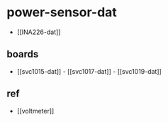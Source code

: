 
# power-sensor-dat 

- [[INA226-dat]]

## boards

- [[svc1015-dat]] - [[svc1017-dat]] - [[svc1019-dat]]



## ref 

- [[voltmeter]]
